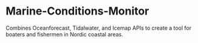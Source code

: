 # Marine-Conditions-Monitor
Combines Oceanforecast, Tidalwater, and Icemap APIs to create a tool for boaters and fishermen in Nordic coastal areas.

